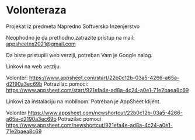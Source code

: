 # Volonteraza
Projekat iz predmeta Napredno Softversko Inzenjerstvo

Neophodno je da prethodno zatrazite pristup na mail: appsheetns2021@gmail.com

Da biste pristupili web verziji, potreban Vam je Google nalog.

Linkovi na web verziju.

Volonter:
https://www.appsheet.com/start/22b0c12b-03a5-4266-a65a-d2190a3ec69b 
Potrazilac pomoci:
https://www.appsheet.com/start/921efa4e-ad8a-4c24-a0e1-71e2baea8c69 

Linkovi za instalaciju na mobilnom. Potreban je AppSheet klijent.

Volonter 
https://www.appsheet.com/newshortcut/22b0c12b-03a5-4266-a65a-d2190a3ec69b 
Potrazilac pomoci
https://www.appsheet.com/newshortcut/921efa4e-ad8a-4c24-a0e1-71e2baea8c69 
